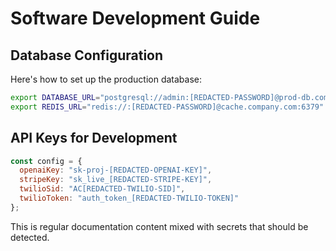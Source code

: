 # Software Development Guide

## Database Configuration

Here's how to set up the production database:

```bash
export DATABASE_URL="postgresql://admin:[REDACTED-PASSWORD]@prod-db.company.com:5432/maindb"
export REDIS_URL="redis://:[REDACTED-PASSWORD]@cache.company.com:6379"
```

## API Keys for Development

```javascript
const config = {
  openaiKey: "sk-proj-[REDACTED-OPENAI-KEY]",
  stripeKey: "sk_live_[REDACTED-STRIPE-KEY]",
  twilioSid: "AC[REDACTED-TWILIO-SID]",
  twilioToken: "auth_token_[REDACTED-TWILIO-TOKEN]"
};
```

This is regular documentation content mixed with secrets that should be detected.
